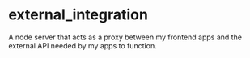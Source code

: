 # external_integration
A node server that acts as a proxy between my frontend apps and the external API needed by my apps to function.
